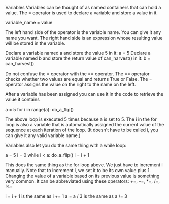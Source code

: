 Variables</size>
</line-height>
Variables can be thought of as named containers that can hold a value.
The = operator is used to declare a variable and store a value in it.

variable_name = value

The left hand side of the operator is the variable name. You can give it any name you want.
The right hand side is an expression whose resulting value will be stored in the variable.

Declare a variable named a and store the value 5 in it:
a = 5
Declare a variable named b and store the return value of can_harvest() in it:
b = can_harvest()

Do not confuse the = operator with the == operator. 
The == operator checks whether two values are equal and returns True or False.
The = operator assigns the value on the right to the name on the left.

After a variable has been assigned you can use it in the code to retrieve the value it contains

a = 5
for i in range(a):
	do_a_flip()

The above loop is executed 5 times because a is set to 5.
The i in the for loop is also a variable that is automatically assigned the current value of the sequence at each iteration of the loop. (It doesn't have to be called i, you can give it any valid variable name.)

Variables also let you do the same thing with a while loop:

a = 5
i = 0
while i < a:
	do_a_flip()
	i = i + 1

This does the same thing as the for loop above. We just have to increment i manually.
Note that to increment i, we set it to be its own value plus 1. Changing the value of a variable based on its previous value is something very common. 
It can be abbreviated using these operators: +=, -=, *=, /=, %=

i = i + 1 is the same as i += 1
a = a / 3 is the same as a /= 3
